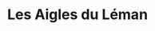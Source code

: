 ---
title: "Les Aigles du Léman"
url: /sciez/les-aigles-du-leman-route-du-moulin-de-la-glaciere/
shop: Tickets
---